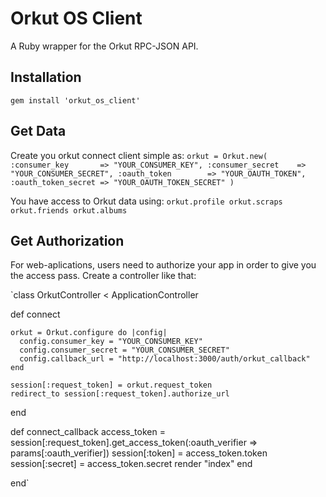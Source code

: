 # Orkut OS Client
A Ruby wrapper for the Orkut RPC-JSON API.

## Installation
`gem install 'orkut_os_client'`


## Get Data
Create you orkut connect client simple as:
`orkut = Orkut.new( :consumer_key       => "YOUR_CONSUMER_KEY",
                    :consumer_secret    => "YOUR_CONSUMER_SECRET",
                    :oauth_token        => "YOUR_OAUTH_TOKEN",
                    :oauth_token_secret => "YOUR_OAUTH_TOKEN_SECRET" )`

You have access to Orkut data using:
`orkut.profile
orkut.scraps
orkut.friends
orkut.albums`

## Get Authorization
For web-aplications, users need to authorize your app in order to give you the access pass.
Create a controller like that:

`class OrkutController < ApplicationController

  def connect

    orkut = Orkut.configure do |config|
      config.consumer_key = "YOUR_CONSUMER_KEY"
      config.consumer_secret = "YOUR_CONSUMER_SECRET"
      config.callback_url = "http://localhost:3000/auth/orkut_callback"
    end

    session[:request_token] = orkut.request_token
    redirect_to session[:request_token].authorize_url
  end

  def connect_callback
    access_token = session[:request_token].get_access_token(:oauth_verifier => params[:oauth_verifier])
    session[:token]  = access_token.token
    session[:secret] = access_token.secret
    render "index"
  end

end`
